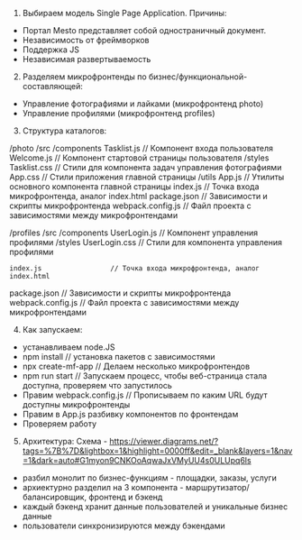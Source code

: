 1. Выбираем модель Single Page Application. Причины:
- Портал Mesto представляет собой одностраничный документ.
- Независимость от фреймворков
- Поддержка JS
- Независимая развертываемость


2. Разделяем микрофронтенды по бизнес/функциональной-составляющей:
- Управление фотографиями и лайками (микрофронтенд photo)
- Управление профилями (микрофронтенд profiles)

3. Структура каталогов:

/photo
  /src
    /components
      Tasklist.js               // Компонент входа пользователя
      Welcome.js            // Компонент стартовой страницы пользователя
    /styles
      Tasklist.css              // Стили для компонента задач управления фотографиями
	  App.css                  // Стили приложения главной страницы
	/utils
      App.js                // Утилиты основного компонента главной страницы
    index.js                 // Точка входа микрофронтенда, аналог index.html
  package.json               // Зависимости и скрипты микрофронтенда
  webpack.config.js          // Файл проекта с зависимостями между микрофронтендами
  
/profiles
  /src
    /components
      UserLogin.js               // Компонент управления профилями
    /styles
      UserLogin.css              // Стили для компонента управления профилями
	
    index.js                 // Точка входа микрофронтенда, аналог index.html
  package.json               // Зависимости и скрипты микрофронтенда
  webpack.config.js          // Файл проекта с зависимостями между микрофронтендами

4. Как запускаем:
- устанавливаем node.JS
- npm install                // установка пакетов с зависимостями
- npx create-mf-app          // Делаем несколько микрофронтендов
- npm run start             // Запускаем процесс, чтобы веб-страница стала доступна, проверяем что запустилось
- Правим webpack.config.js     // Прописываем по каким URL будут доступны микрофронтенды
- Правим в App.js разбивку компонентов по фронтендам
- Проверяем работу

5. Архитектура:
Схема - https://viewer.diagrams.net/?tags=%7B%7D&lightbox=1&highlight=0000ff&edit=_blank&layers=1&nav=1&dark=auto#G1myon9CNKOoAqwaJxVMyUU4s0ULUpq6ls
- разбил монолит по бизнес-функциям - площадки, заказы, услуги
- архиектурно разделил на 3 компонента - маршрутизатор/балансировщик, фронтенд и бэкенд
- каждый бэкенд хранит данные пользователей и уникальные бизнес данные
- пользователи синхронизируются между бэкендами
